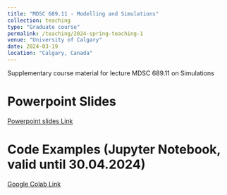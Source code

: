```yaml
---
title: "MDSC 689.11 - Modelling and Simulations"
collection: teaching
type: "Graduate course"
permalink: /teaching/2024-spring-teaching-1
venue: "University of Calgary"
date: 2024-03-19
location: "Calgary, Canada"
---
```


Supplementary course material for lecture MDSC 689.11 on Simulations

Powerpoint Slides
======

[Powerpoint slides Link](link.de)

Code Examples (Jupyter Notebook, valid until 30.04.2024)
======

<script src="https://gist.github.com/wallematthias/76d66aca8611f2e2f52638c4cbea0582.js"></script>

[Google Colab Link](https://colab.research.google.com/drive/1CXJtL_sqo5YhN5sq7YuYTl37yuFXbxuv?usp=sharing)

